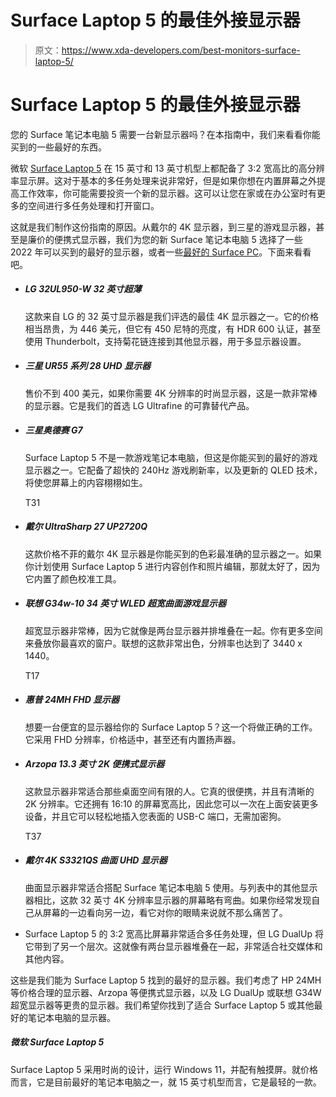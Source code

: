 # Surface Laptop 5 的最佳外接显示器

> 原文：<https://www.xda-developers.com/best-monitors-surface-laptop-5/>

# Surface Laptop 5 的最佳外接显示器

您的 Surface 笔记本电脑 5 需要一台新显示器吗？在本指南中，我们来看看你能买到的一些最好的东西。

微软 [Surface Laptop 5](https://www.xda-developers.com/surface-laptop-5/) 在 15 英寸和 13 英寸机型上都配备了 3:2 宽高比的高分辨率显示屏。这对于基本的多任务处理来说非常好，但是如果你想在内置屏幕之外提高工作效率，你可能需要投资一个新的显示器。这可以让您在家或在办公室时有更多的空间进行多任务处理和打开窗口。

这就是我们制作这份指南的原因。从戴尔的 4K 显示器，到三星的游戏显示器，甚至是廉价的便携式显示器，我们为您的新 Surface 笔记本电脑 5 选择了一些 2022 年可以买到的最好的显示器，或者一些[最好的 Surface PC](https://www.xda-developers.com/best-microsoft-surface-pcs/)。下面来看看吧。

*   ##### LG 32UL950-W 32 英寸超薄

    这款来自 LG 的 32 英寸显示器是我们评选的最佳 4K 显示器之一。它的价格相当昂贵，为 446 美元，但它有 450 尼特的亮度，有 HDR 600 认证，甚至使用 Thunderbolt，支持菊花链连接到其他显示器，用于多显示器设置。

*   ##### 三星 UR55 系列 28 UHD 显示器

    售价不到 400 美元，如果你需要 4K 分辨率的时尚显示器，这是一款非常棒的显示器。它是我们的首选 LG Ultrafine 的可靠替代产品。

*   ##### 三星奥德赛 G7

    Surface Laptop 5 不是一款游戏笔记本电脑，但这是你能买到的最好的游戏显示器之一。它配备了超快的 240Hz 游戏刷新率，以及更新的 QLED 技术，将使您屏幕上的内容栩栩如生。

    T31
*   ##### 戴尔 UltraSharp 27 UP2720Q

    这款价格不菲的戴尔 4K 显示器是你能买到的色彩最准确的显示器之一。如果你计划使用 Surface Laptop 5 进行内容创作和照片编辑，那就太好了，因为它内置了颜色校准工具。

*   ##### 联想 G34w-10 34 英寸 WLED 超宽曲面游戏显示器

    超宽显示器非常棒，因为它就像是两台显示器并排堆叠在一起。你有更多空间来叠放你最喜欢的窗户。联想的这款非常出色，分辨率也达到了 3440 x 1440。

    T17
*   ##### 惠普 24MH FHD 显示器

    想要一台便宜的显示器给你的 Surface Laptop 5？这一个将做正确的工作。它采用 FHD 分辨率，价格适中，甚至还有内置扬声器。

*   ##### Arzopa 13.3 英寸 2K 便携式显示器

    这款显示器非常适合那些桌面空间有限的人。它真的很便携，并且有清晰的 2K 分辨率。它还拥有 16:10 的屏幕宽高比，因此您可以一次在上面安装更多设备，并且它可以轻松地插入您表面的 USB-C 端口，无需加密狗。

    T37
*   ##### 戴尔 4K S3321QS 曲面 UHD 显示器

    曲面显示器非常适合搭配 Surface 笔记本电脑 5 使用。与列表中的其他显示器相比，这款 32 英寸 4K 分辨率显示器的屏幕略有弯曲。如果你经常发现自己从屏幕的一边看向另一边，看它对你的眼睛来说就不那么痛苦了。

*   Surface Laptop 5 的 3:2 宽高比屏幕非常适合多任务处理，但 LG DualUp 将它带到了另一个层次。这就像有两台显示器堆叠在一起，非常适合社交媒体和其他内容。

这些是我们能为 Surface Laptop 5 找到的最好的显示器。我们考虑了 HP 24MH 等价格合理的显示器、Arzopa 等便携式显示器，以及 LG DualUp 或联想 G34W 超宽显示器等更贵的显示器。我们希望你找到了适合 Surface Laptop 5 或其他最好的笔记本电脑的显示器。

##### 微软 Surface Laptop 5

Surface Laptop 5 采用时尚的设计，运行 Windows 11，并配有触摸屏。就价格而言，它是目前最好的笔记本电脑之一，就 15 英寸机型而言，它是最轻的一款。